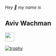 ###### Hey 👋  my name is 
## Aviv Wachman

<a href="https://www.linkedin.com/in/avivwachman//"><img height="30" src="https://upload.wikimedia.org/wikipedia/commons/thumb/c/c9/Linkedin.svg/600px-Linkedin.svg.png"></a>

[![trophy](https://github-profile-trophy.vercel.app/?username=avivwachman)](https://github.com/avivwachman/github-profile-trophy)
